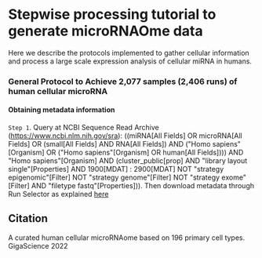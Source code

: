 # Stepwise processing tutorial to generate microRNAOme data

Here we describe the protocols implemented to gather cellular information and process a large scale expression analysis of cellular miRNA in humans. 

### General Protocol to Achieve 2,077 samples (2,406 runs) of human cellular microRNA

#### Obtaining metadata information
`Step 1`.  Query at NCBI Sequence Read Archive (https://www.ncbi.nlm.nih.gov/sra):  ((miRNA[All Fields] OR microRNA[All Fields] OR (small[All Fields] AND RNA[All Fields]) AND ("Homo sapiens"[Organism] OR ("Homo sapiens"[Organism] OR human[All Fields]))) AND "Homo sapiens"[Organism] AND (cluster_public[prop] AND "library layout single"[Properties] AND 1900[MDAT] : 2900[MDAT] NOT "strategy epigenomic"[Filter] NOT "strategy genome"[Filter] NOT "strategy exome"[Filter] AND "filetype fastq"[Properties])).  Then download metadata through Run Selector as explained [here](https://github.com/NCBI-Hackathons/ncbi-cloud-tutorials/blob/master/SRA%20tutorials/tutorial_SRA_run_selector.md)

## Citation
A curated human cellular microRNAome based on 196 primary cell types. GigaScience 2022

